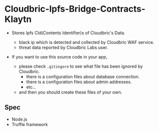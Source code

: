 # Cloudbric-Ipfs-Bridge-Contracts-Klaytn

* Stores Ipfs CId(Contents Identifier)s of Cloudbric's Data.
	* black ip which is detected and collected by Cloudbric WAF service.
	* threat data reported by Cloudbric Labs user.

* If you want to use this source code in your app,
	* please check `.gitingore` to see what file has been ignored by Cloudbric.
		* there is a configuration files about database connection.
		* there is a configuration files about admin addresses.
		* etc...
	* and then you should create these files of your own.


## Spec
* Node.js
* Truffle framework
